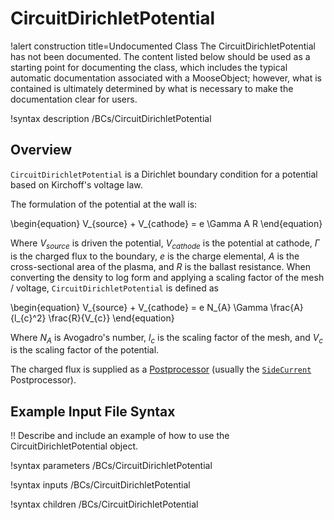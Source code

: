 # CircuitDirichletPotential

!alert construction title=Undocumented Class
The CircuitDirichletPotential has not been documented. The content listed below should be used as a starting point for
documenting the class, which includes the typical automatic documentation associated with a
MooseObject; however, what is contained is ultimately determined by what is necessary to make the
documentation clear for users.

!syntax description /BCs/CircuitDirichletPotential

## Overview

`CircuitDirichletPotential` is a Dirichlet boundary condition for a potential based on Kirchoff's voltage law.

The formulation of the potential at the wall is:

\begin{equation}
V_{source} + V_{cathode} = e \Gamma A R
\end{equation}

Where $V_{source}$ is driven the potential, $V_{cathode}$ is the potential at cathode,
$\Gamma$ is the charged flux to the boundary, $e$ is the charge elemental, $A$ is the cross-sectional area of the plasma, and
$R$ is the ballast resistance. When converting the density to log form and applying a scaling factor of the mesh / voltage,
`CircuitDirichletPotential` is defined as

\begin{equation}
V_{source} + V_{cathode} = e N_{A} \Gamma \frac{A}{l_{c}^2} \frac{R}{V_{c}}
\end{equation}

Where $N_{A}$ is Avogadro's number, $l_{c}$ is the scaling factor of the mesh, and $V_{c}$ is the scaling factor of the potential.


The charged flux is supplied as a [Postprocessor](syntax/Postprocessors/index.md) (usually the [`SideCurrent`](/postprocessors/SideCurrent.md) Postprocessor).

## Example Input File Syntax

!! Describe and include an example of how to use the CircuitDirichletPotential object.

!syntax parameters /BCs/CircuitDirichletPotential

!syntax inputs /BCs/CircuitDirichletPotential

!syntax children /BCs/CircuitDirichletPotential
